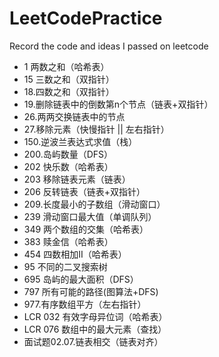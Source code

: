# LeetCodePractice
Record the code and ideas I passed on leetcode
+ 1 两数之和（哈希表）
+ 15 三数之和（双指针）
+ 18.四数之和（双指针）
+ 19.删除链表中的倒数第n个节点（链表+双指针）
+ 26.两两交换链表中的节点
+ 27.移除元素（快慢指针 || 左右指针）
+ 150.逆波兰表达式求值（栈）
+ 200.岛屿数量（DFS）
+ 202 快乐数（哈希表）
+ 203 移除链表元素（链表）
+ 206 反转链表（链表+双指针）
+ 209.长度最小的子数组（滑动窗口）
+ 239 滑动窗口最大值（单调队列）
+ 349 两个数组的交集（哈希表）
+ 383 赎金信（哈希表）
+ 454 四数相加II（哈希表）
+ 95 不同的二叉搜索树
+ 695 岛屿的最大面积（DFS）
+ 797 所有可能的路径(图算法+DFS)
+ 977.有序数组平方（左右指针）
+ LCR 032 有效字母异位词（哈希表）
+ LCR 076 数组中的最大元素（查找）
+ 面试题02.07.链表相交（链表对齐）
